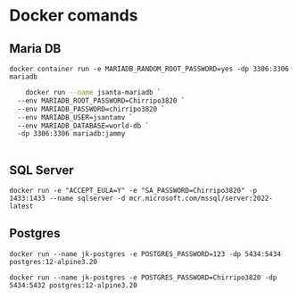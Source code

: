 
# Docker comands

## Maria DB

`docker container run -e MARIADB_RANDOM_ROOT_PASSWORD=yes -dp 3306:3306 mariadb`

```sh
    docker run --name jsanta-mariadb `
  --env MARIADB_ROOT_PASSWORD=Chirripo3820 `
  --env MARIADB_PASSWORD=chirripo3820 `
  --env MARIADB_USER=jsantamv `
  --env MARIADB_DATABASE=world-db `
  -dp 3306:3306 mariadb:jammy
  
```

## SQL Server

`docker run -e "ACCEPT_EULA=Y" -e "SA_PASSWORD=Chirripo3820" -p 1433:1433 --name sqlserver -d mcr.microsoft.com/mssql/server:2022-latest`

## Postgres

`docker run --name jk-postgres -e POSTGRES_PASSWORD=123 -dp 5434:5434 postgres:12-alpine3.20`

`docker run --name jk-postgres -e POSTGRES_PASSWORD=Chirripo3820 -dp 5434:5432 postgres:12-alpine3.20`





